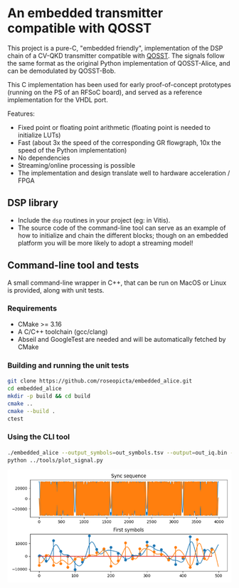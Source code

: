 # An embedded transmitter compatible with QOSST

This project is a pure-C, "embedded friendly", implementation of the DSP chain of a CV-QKD transmitter compatible with [QOSST](https://github.com/qosst/qosst-alice/blob/main/qosst_alice/dsp.py). The signals follow the same format as the original Python implementation of QOSST-Alice, and can be demodulated by QOSST-Bob.

This C implementation has been used for early proof-of-concept prototypes (running on the PS of an RFSoC board), and served as a reference implementation for the VHDL port.

Features:
* Fixed point or floating point arithmetic (floating point is needed to initialize LUTs)
* Fast (about 3x the speed of the corresponding GR flowgraph, 10x the speed of the Python implementation)
* No dependencies
* Streaming/online processing is possible
* The implementation and design translate well to hardware acceleration / FPGA

## DSP library

* Include the ```dsp``` routines in your project (eg: in Vitis).
* The source code of the command-line tool can serve as an example of how to initialize and chain the different blocks; though on an embedded platform you will be more likely to adopt a streaming model!

## Command-line tool and tests

A small command-line wrapper in C++, that can be run on MacOS or Linux is provided, along with unit tests.

### Requirements

- CMake >= 3.16
- A C/C++ toolchain (gcc/clang)
- Abseil and GoogleTest are needed and will be automatically fetched by CMake

### Building and running the unit tests

```bash
git clone https://github.com/roseopicta/embedded_alice.git
cd embedded_alice
mkdir -p build && cd build
cmake ..
cmake --build .
ctest
```

### Using the CLI tool

```bash
./embedded_alice --output_symbols=out_symbols.tsv --output=out_iq.bin --pilot_1_amplitude=0 --pilot_2_amplitude=0 --shift_frequency=0
python ../tools/plot_signal.py
```

![Waveform plot of the ZC sequence and some symbols](resources/output.png)

